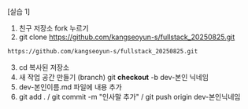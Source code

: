[실습 1]
1. 친구 저장소 fork 누르기
2. git clone https://github.com/kangseoyun-s/fullstack_20250825.git
```bash
https://github.com/kangseoyun-s/fullstack_20250825.git
```

3. cd 복사된 저장소
4. 새 작업 공간 만들기 (branch) git **checkout** -b dev-본인 닉네임
5. dev-본인이름.md 파일에 내용 추가
6. git add . / git commit -m "인사말 추가" / git push origin dev-본인닉네임